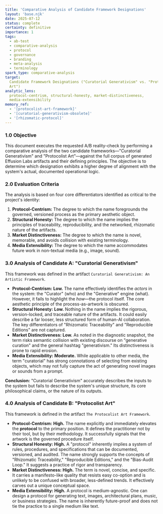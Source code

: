 ```yaml
---
title: 'Comparative Analysis of Candidate Framework Designations'
layout: 'base.njk'
date: 2025-07-12
status: complete
certainty: definitive
importance: 1
tags:
  - ab-test
  - comparative-analysis
  - protocol
  - governance
  - branding
  - meta-analysis
  - terminology
spark_type: comparative-analysis
target:
  Candidate Framework Designations ("Curatorial Generativism" vs. "Protocolist
  Art")
analytic_lens:
  protocol-centrism, structural-honesty, market-distinctiveness,
  media-extensibility
memory_ref:
  - '[protocolist-art-framework]'
  - '[curatorial-generativism-obsolete]'
  - '[rhizomatic-protocol]'
---
```


### 1.0 Objective

This document executes the requested A/B reality-check by performing a
comparative analysis of the two candidate frameworks—"Curatorial Generativism"
and "Protocolist Art"—against the full corpus of generated Effusion Labs
artifacts and their defining principles. The objective is to determine which
designation exhibits a higher degree of alignment with the system's actual,
documented operational logic.

### 2.0 Evaluation Criteria

The analysis is based on four core differentiators identified as critical to the
project's identity:

1.  **Protocol-Centrism:** The degree to which the name foregrounds the
    governed, versioned process as the primary aesthetic object.
2.  **Structural Honesty:** The degree to which the name implies the principles
    of traceability, reproducibility, and the networked, rhizomatic nature of
    the artifacts.
3.  **Market Distinctiveness:** The degree to which the name is novel,
    memorable, and avoids collision with existing terminology.
4.  **Media Extensibility:** The degree to which the name accommodates future
    work in non-textual media (e.g., image, sound).

### 3.0 Analysis of Candidate A: "Curatorial Generativism"

This framework was defined in the artifact
`Curatorial Generativism: An Artistic Framework`.

- **Protocol-Centrism:** **Low.** The name effectively identifies the _actors_
  in the system: the "Curator" (who) and the "Generative" engine (what).
  However, it fails to highlight the _how_—the protocol itself. The core
  aesthetic principle of the process-as-artwork is obscured.
- **Structural Honesty:** **Low.** Nothing in the name implies the rigorous,
  version-locked, and traceable nature of the artifacts. It could easily
  describe a far looser, less structured form of human-AI collaboration. The key
  differentiators of "Rhizomatic Traceability" and "Reproducible Editions" are
  not captured.
- **Market Distinctiveness:** **Low.** As noted in the diagnostic snapshot, the
  term risks semantic collision with existing discourse on "generative curation"
  and the general hashtag "generativism." Its distinctiveness is prone to rapid
  erosion.
- **Media Extensibility:** **Moderate.** While applicable to other media, the
  term "curatorial" has strong connotations of selecting from existing objects,
  which may not fully capture the act of generating novel images or sounds from
  a prompt.

**Conclusion:** "Curatorial Generativism" accurately describes the inputs to the
system but fails to describe the system's unique structure, its core
philosophical claims, or the nature of its outputs.

### 4.0 Analysis of Candidate B: "Protocolist Art"

This framework is defined in the artifact `The Protocolist Art Framework`.

- **Protocol-Centrism:** **High.** The name explicitly and immediately elevates
  the **protocol** to the primary position. It defines the practitioner not by
  their tool, but by their methodology. It successfully signals that the artwork
  is the governed procedure itself.
- **Structural Honesty:** **High.** A "protocol" inherently implies a system of
  rules, procedures, and specifications that can be documented, versioned, and
  audited. The name strongly supports the concepts of "Rhizomatic Traceability,"
  "Reproducible Editions," and the "Bias-Audit Loop." It suggests a practice of
  rigor and transparency.
- **Market Distinctiveness:** **High.** The term is novel, concise, and
  specific. It carries a manifesto-like quality that resists easy co-option and
  is unlikely to be confused with broader, less-defined trends. It effectively
  carves out a unique conceptual space.
- **Media Extensibility:** **High.** A protocol is medium-agnostic. One can
  design a protocol for generating text, images, architectural plans, music, or
  business strategies. The name is inherently future-proof and does not tie the
  practice to a single medium like text.
